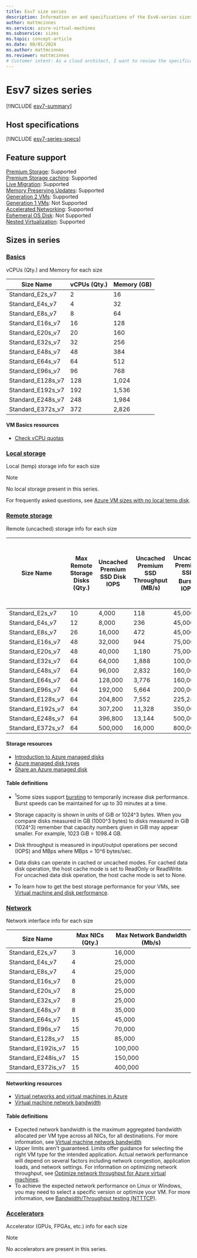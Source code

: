 ```yaml
---
title: Esv7 size series
description: Information on and specifications of the Esv6-series sizes
author: mattmcinnes
ms.service: azure-virtual-machines
ms.subservice: sizes
ms.topic: concept-article
ms.date: 08/01/2024
ms.author: mattmcinnes
ms.reviewer: mattmcinnes
# Customer intent: As a cloud architect, I want to review the specifications and feature support of various Esv6-series virtual machine sizes, so that I can select the most appropriate size for my workloads and optimize performance in the cloud environment.
---
```


# Esv7 sizes series  

[!INCLUDE [esv7-summary](./includes/esv7-series-summary.md)]

 
## Host specifications
[!INCLUDE [esv7-series-specs](./includes/esv7-series-specs.md)]

## Feature support
[Premium Storage](../../premium-storage-performance.md): Supported <br>[Premium Storage caching](../../premium-storage-performance.md): Supported <br>[Live Migration](../../maintenance-and-updates.md): Supported <br>[Memory Preserving Updates](../../maintenance-and-updates.md): Supported <br>[Generation 2 VMs](../../generation-2.md): Supported <br>[Generation 1 VMs](../../generation-2.md): Not Supported <br>[Accelerated Networking](/azure/virtual-network/create-vm-accelerated-networking-cli): Supported <br>[Ephemeral OS Disk](../../ephemeral-os-disks.md): Not Supported <br>[Nested Virtualization](/virtualization/hyper-v-on-windows/user-guide/nested-virtualization): Supported <br>

## Sizes in series

### [Basics](#tab/sizebasic)

vCPUs (Qty.) and Memory for each size

| Size Name | vCPUs (Qty.) | Memory (GB) |
| --- | --- | --- |
| Standard_E2s_v7 | 2 | 16 |
| Standard_E4s_v7 | 4 | 32 |
| Standard_E8s_v7 | 8 | 64 |
| Standard_E16s_v7 | 16 | 128 |
| Standard_E20s_v7 | 20 | 160 |
| Standard_E32s_v7 | 32 | 256 |
| Standard_E48s_v7 | 48 | 384 |
| Standard_E64s_v7 | 64 | 512 |
| Standard_E96s_v7 | 96 | 768 |
| Standard_E128s_v7 | 128 | 1,024 |
| Standard_E192s_v7 | 192 | 1,536 |
| Standard_E248s_v7 | 248 | 1,984 |
| Standard_E372s_v7 | 372 | 2,826 |

#### VM Basics resources
- [Check vCPU quotas](../../../virtual-machines/quotas.md)

### [Local storage](#tab/sizestoragelocal)

Local (temp) storage info for each size

> [!NOTE]
> No local storage present in this series.
>
> For frequently asked questions, see [Azure VM sizes with no local temp disk](../../azure-vms-no-temp-disk.yml).

### [Remote storage](#tab/sizestorageremote)

Remote (uncached) storage info for each size

| Size Name | Max Remote Storage Disks (Qty.) | Uncached Premium SSD Disk IOPS | Uncached Premium SSD Throughput (MB/s) | Uncached Premium SSD Burst<sup>1</sup> IOPS | Uncached Premium SSD Burst<sup>1</sup> Throughput (MB/s) | Uncached Ultra Disk and Premium SSD v2 IOPS | Uncached Ultra Disk and Premium SSD v2 Throughput (MB/s) | Uncached Burst<sup>1</sup> Ultra Disk and Premium SSD v2 IOPS | Uncached Burst<sup>1</sup> Ultra Disk and Premium SSD v2 Disk Throughput (MB/s) |
| --- | --- | --- | --- | --- | --- | --- | --- | --- | --- |
| Standard_E2s_v7 | 10 | 4,000 | 118 | 45,000 | 1,413 | 5,000 | 137 | 56,250| 1,640 |
| Standard_E4s_v7 | 12 | 8,000 | 236 | 45,000 | 1,413 | 10,000 | 274 | 56,250 | 1,640 |
| Standard_E8s_v7 | 26 | 16,000 | 472 | 45,000 | 1,413 | 20,000 | 548 | 56,250 | 1,640 |
| Standard_E16s_v7 | 48 | 32,000 | 944 | 75,000 | 1,413 | 40,000 | 1,096| 93,750 | 1,640 |
| Standard_E20s_v7 | 48 | 40,000 | 1,180 | 75,000 | 1,413 | 50,000 | 1,370 | 93,750 | 1,640 |
| Standard_E32s_v7 | 64 | 64,000 | 1,888 | 100,000 | 1,916 | 80,000 | 2,192 | 125,000 | 2,225 |
| Standard_E48s_v7 | 64 | 96,000 | 2,832 | 160,000 | 2,875 | 120,000 | 3,288 | 200,000 | 3,338 |
| Standard_E64s_v7 | 64 | 128,000 | 3,776 | 160,000 | 3,833 | 160,000 | 4,384 | 200,000 | 4,450 |
| Standard_E96s_v7 | 64 | 192,000 | 5,664 | 200,000 | 5,749 | 240,000 | 6,576 | 250,000 | 6,675 |
| Standard_E128s_v7 | 64 | 204,800 | 7,552 | 225,280 | 7,664 | 320,000 | 8,768 | 352,000 | 8,898 |
| Standard_E192s_v7 | 64 | 307,200 | 11,328 | 350,000 | 12,000 | 480,000 | 13,152 | 546,875 | 13,932 |
| Standard_E248s_v7 | 64 | 396,800 | 13,144 | 500,000 | 15,000 | 620,000 | 16,988 | 781,250 | 19,387 |
| Standard_E372s_v7 | 64 | 500,000 | 16,000 | 800,000 | 16,000 | 800,000 | 20,000 | 800,000 | 20,000 |

#### Storage resources
- [Introduction to Azure managed disks](../../../virtual-machines/managed-disks-overview.md)
- [Azure managed disk types](../../../virtual-machines/disks-types.md)
- [Share an Azure managed disk](../../../virtual-machines/disks-shared.md)

#### Table definitions
- <sup>1</sup>Some sizes support [bursting](../../disk-bursting.md) to temporarily increase disk performance. Burst speeds can be maintained for up to 30 minutes at a time.

- Storage capacity is shown in units of GiB or 1024^3 bytes. When you compare disks measured in GB (1000^3 bytes) to disks measured in GiB (1024^3) remember that capacity numbers given in GiB may appear smaller. For example, 1023 GiB = 1098.4 GB.
- Disk throughput is measured in input/output operations per second (IOPS) and MBps where MBps = 10^6 bytes/sec.
- Data disks can operate in cached or uncached modes. For cached data disk operation, the host cache mode is set to ReadOnly or ReadWrite. For uncached data disk operation, the host cache mode is set to None.
- To learn how to get the best storage performance for your VMs, see [Virtual machine and disk performance](../../../virtual-machines/disks-performance.md).


### [Network](#tab/sizenetwork)

Network interface info for each size

| Size Name | Max NICs (Qty.) | Max Network Bandwidth (Mb/s) |
| --- | --- | --- |
| Standard_E2s_v7 | 3 | 16,000 |
| Standard_E4s_v7 | 4 | 25,000 |
| Standard_E8s_v7 | 4 | 25,000 |
| Standard_E16s_v7 | 8 | 25,000 |
| Standard_E20s_v7 | 8 | 25,000 |
| Standard_E32s_v7 | 8 | 25,000 |
| Standard_E48s_v7 | 8 | 35,000 |
| Standard_E64s_v7 | 15 | 45,000 |
| Standard_E96s_v7 | 15 | 70,000 |
| Standard_E128s_v7 | 15 | 85,000 |
| Standard_E192is_v7 | 15 | 100,000 |
| Standard_E248is_v7 | 15 | 150,000 |
| Standard_E372is_v7 | 15 | 400,000 |

#### Networking resources
- [Virtual networks and virtual machines in Azure](/azure/virtual-network/network-overview)
- [Virtual machine network bandwidth](/azure/virtual-network/virtual-machine-network-throughput)

#### Table definitions
- Expected network bandwidth is the maximum aggregated bandwidth allocated per VM type across all NICs, for all destinations. For more information, see [Virtual machine network bandwidth](/azure/virtual-network/virtual-machine-network-throughput)
- Upper limits aren't guaranteed. Limits offer guidance for selecting the right VM type for the intended application. Actual network performance will depend on several factors including network congestion, application loads, and network settings. For information on optimizing network throughput, see [Optimize network throughput for Azure virtual machines](/azure/virtual-network/virtual-network-optimize-network-bandwidth). 
-  To achieve the expected network performance on Linux or Windows, you may need to select a specific version or optimize your VM. For more information, see [Bandwidth/Throughput testing (NTTTCP)](/azure/virtual-network/virtual-network-bandwidth-testing).

### [Accelerators](#tab/sizeaccelerators)

Accelerator (GPUs, FPGAs, etc.) info for each size

> [!NOTE]
> No accelerators are present in this series.

